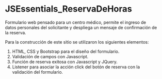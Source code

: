 # JSEssentials_ReservaDeHoras

Formulario web pensado para un centro médico, permite el ingreso de datos personales del solicitante y despliega un mensaje de confirmación de la reserva.

Para la construcción de este sitio se utilizaron los siguientes elementos:
1. HTML, CSS y Bootstrap para el diseño del formulario.
2. Validación de campos con Javascript.
3. Función de reserva exitosa con Javascript y JQuery.
4. Listener para asociar la acción click del botón de reserva con la validación del formulario.
